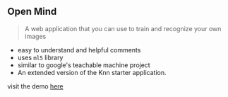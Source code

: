 ## Open Mind

> A web application that you can use to train and recognize your own images

- easy to understand and helpful comments
- uses `ml5` library
- similar to google's teachable machine project
- An extended version of the Knn starter application.

visit the demo [here](https://cluster-11.github.io/open-mind/)
